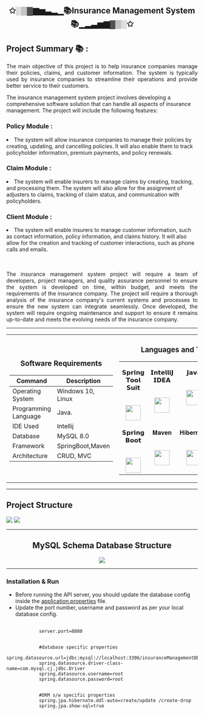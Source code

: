 <h2 align="center">✩░▒▓▆▅▃▂▁📚Insurance Management System📚▁▂▃▅▆▓▒░✩</h2>
<h2>Project Summary 📚 :</h2>
<p align="justify">The main objective of this project is to help insurance companies manage their policies, claims, and customer information. The system is typically used by insurance companies to streamline their operations and provide better service to their customers.

The insurance management system project involves developing a comprehensive software solution that can handle all aspects of insurance management. The project will include the following features:</p>

<h3>Policy Module :</h3>
<li>The system will allow insurance companies to manage their policies by creating, updating, and cancelling policies. It will also enable them to track policyholder information, premium payments, and policy renewals.</li>

<h3>Claim Module :</h3>
<li>The system will enable insurers to manage claims by creating, tracking, and processing them. The system will also allow for the assignment of adjusters to claims, tracking of claim status, and communication with policyholders.</li>

<h3>Client Module :</h3>
<li>The system will enable insurers to manage customer information, such as contact information, policy information, and claims history. It will also allow for the creation and tracking of customer interactions, such as phone calls and emails.</li>
<br></br>
<p align="justify">The insurance management system project will require a team of developers, project managers, and quality assurance personnel to ensure the system is developed on time, within budget, and meets the requirements of the insurance company. The project will require a thorough analysis of the insurance company's current systems and processes to ensure the new system can integrate seamlessly. Once developed, the system will require ongoing maintenance and support to ensure it remains up-to-date and meets the evolving needs of the insurance company.</p>

<hr>

<table align="center">
<tbody>
<tr align="top">
<td width="20%" align="center">

<h3>Software Requirements</h3>
  
| Command | Description |
| --- | --- |
| Operating System | Windows 10, Linux |
| Programming Language | Java. |
| IDE Used | Intellij |
| Database  | MySQL 8.0 |
| Framework  | SpringBoot,Maven |
| Architecture  | CRUD, MVC |
  
</td>
<td width="20%" align="center">
<h3>Languages and Tools:</h3>
<table align="center">
<tbody>
<tr valign="top">
<td width="15%" align="center">
<p dir="auto"><span>𝗦𝗽𝗿𝗶𝗻𝗴 𝗧𝗼𝗼𝗹 𝗦𝘂𝗶𝘁</span><br><br></p>
<a><img src="https://user-images.githubusercontent.com/103574856/220043688-f6ef29ce-d1db-42c6-9851-383075f93a29.png" height="40"></a>
<td width="15%" align="center">
<p dir="auto"><span>𝗜𝗻𝘁𝗲𝗹𝗹𝗶𝗝 𝗜𝗗𝗘𝗔</span><br><br></p>
<a><img src="https://upload.wikimedia.org/wikipedia/commons/9/9c/IntelliJ_IDEA_Icon.svg" height = "40"></a>
</td>
<td width="15%" align="center">
<p dir="auto"><span>𝗝𝗮𝘃𝗮</span><br><br></p>
<a><img src="https://cdn.jsdelivr.net/npm/programming-languages-logos/src/java/java.png" height="40"></a>
</td>
<td width="15%" align="center">
<p dir="auto"><span>𝐌𝐲𝐒𝐐𝐋</span><br><br></p>
<a><img src="https://user-images.githubusercontent.com/103574856/208289464-84fa15f0-e608-48f1-82bd-565e0f776243.png" height="40"></a>
</td>
</tr>

<tr valign="top">
<td width="15%" align="center">
<p dir="auto"><span>𝗦𝗽𝗿𝗶𝗻𝗴 𝗕𝗼𝗼𝘁</span><br><br></p>
<a><img src="https://user-images.githubusercontent.com/103574856/220042941-fba009d3-2daa-4529-b89b-420056924a17.png" height="40"></a>
</td>
<td width="15%" align="center">
<p dir="auto"><span>𝐌𝐚𝐯𝐞𝐧</span><br><br></p>
<a><img src="https://user-images.githubusercontent.com/103574856/208289206-2e81be61-cdf4-4667-ac8f-2bacdadefb25.png" height="40"></a>
</td>
<td width="15%" align="center">
<p dir="auto"><span>𝐇𝐢𝐛𝐞𝐫𝐧𝐚𝐭𝐞</span><br><br></p>
<a><img src="https://user-images.githubusercontent.com/103574856/208289363-3db3173b-fdb9-4306-94fa-05290df04561.PNG" height="40"></a>
</td>
</tr>

</td>
</tr>
</tbody>
</table>

</table>

<hr>

<h2>Project Structure </h2>
<img src="https://user-images.githubusercontent.com/103574856/229280805-a9100a7e-908d-43d7-944c-b9f026c5e0bb.png">
<img src="https://user-images.githubusercontent.com/103574856/229280896-b2d6de38-8895-4079-b763-1c9799293b04.png">

<hr>

<h2 align="center" >MySQL Schema Database Structure</h2>
<p align="center"><img src="https://user-images.githubusercontent.com/103574856/229284368-c0bfb340-2eca-46a6-bf99-6d2e0e3dcd8d.png"></p>

<hr>


 <h3 id="installation-run">Installation &amp; Run</h3>
    <ul>
        <li>Before running the API server, you should update the database config inside the <a href="https://github.com/gopalkrushnas063/Insurance_Management_System/blob/main/Insurance_Management_System/src/main/resources/application.properties">application.properties</a>
            file.</li>
        <li>Update the port number, username and password as per your local database config.</li>
    </ul>
    <pre>
        <code>
            server.port=<span class="hljs-number">8080</span>
            <br>
            #database specific properties
            spring<span>.datasource</span><span>.url</span>=jdbc:mysql:<span>//localhost:3306/insuranceManagementDB;</span>
            spring<span>.datasource</span><span>.driver-class-name</span>=com<span>.mysql</span><span>.cj</span><span>.jdbc</span><span>.Driver</span>
            spring<span>.datasource</span><span>.username</span>=root
            spring<span>.datasource</span><span>.password</span>=root
            <br>
            #ORM s/w specific properties
            spring<span>.jpa</span><span>.hibernate</span><span>.ddl-auto</span>=create<span>/update</span> <span>/create-drop</span>
            spring<span>.jpa</span><span>.show-sql</span>=true
        </code>
    </pre>
    




    

